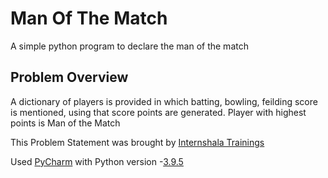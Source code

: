 # Man Of The Match
A simple python program to declare the man of the match  

## Problem Overview
A dictionary of players is provided in which batting, bowling, feilding score is mentioned, using that score points are generated.
Player with highest points is Man of the Match

This Problem Statement was brought by [Internshala Trainings](https://trainings.internshala.com/)

Used [PyCharm](https://www.jetbrains.com/pycharm/download/#section=windows) with Python version -[3.9.5](https://www.python.org/downloads/)
